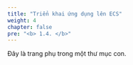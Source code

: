 ```yaml
---
title: "Triển khai ứng dụng lên ECS"
weight: 4
chapter: false
pre: "<b> 1.4. </b>"
---
```


Đây là trang phụ trong một thư mục con.